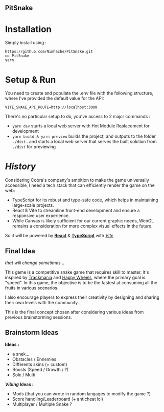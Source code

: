 ## PitSnake

# Installation

Simply install using :

```
https://github.com/Ninhache/PitSnake.git
cd PitSnake
yarn
```

# Setup & Run

You need to create and populate the .env file with the following structure, where I've provided the default value for the API:

```.env
VITE_SNAKE_API_ROUTE=http://localhost:3000
```

There's no particular setup to do, you've access to 2 major commands :

- `yarn dev` starts a local web server with Hot Module Replacement for development
- `yarn build & yarn preview` builds the project, and outputs to the folder `./dist`.. and starts a local web server that serves the built solution from `./dist` for previewing

# _History_

Considering Cobra's company's ambition to make the game universally accessible, I need a tech stack that can efficiently render the game on the web:

- TypeScript for its robust and type-safe code, which helps in maintaining large-scale projects.
- React & Vite to streamline front-end development and ensure a responsive user experience.
- While Canvas is likely sufficient for our current graphic needs, WebGL remains a consideration for more complex visual effects in the future.

So it will be powered by [**React**](https://fr.react.dev/) & [**TypeScript**](https://www.typescriptlang.org/) with [_Vite_](https://vitejs.dev/)

## Final Idea

_that will change sometimes..._

This game is a competitive snake game that requires skill to master. It's inspired by [Trackmania](https://www.ubisoft.com/fr-fr/game/trackmania/trackmania) and [Happy Wheels](https://fr.wikipedia.org/wiki/Happy_Wheels), where the primary goal is "speed". In this game, the objective is to be the fastest at consuming all the fruits in various scenarios.

I also encourage players to express their creativity by designing and sharing their own levels with the community.

This is the final concept chosen after considering various ideas from previous brainstorming sessions.

## Brainstorm Ideas

**Ideas :**

- a snek...
- Obstacles / Ennemies
- Differents skins (+ custom)
- Boosts (Speed / Growth / ?)
- Solo / Multi

**_Vibing_ Ideas :**

- Mods (that you can wrote in random langages to modify the game ?)
- Score handling/Leaderboard (+ anticheat lol)
- Multiplayer / Multiple Snake ?
